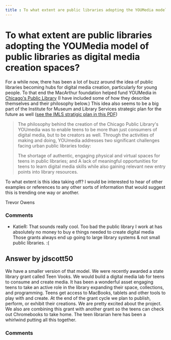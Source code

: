 ```yaml
---
title : To what extent are public libraries adopting the YOUMedia model of public libraries as digital media creation spaces?
---
```

To what extent are public libraries adopting the YOUMedia model of public libraries as digital media creation spaces?
=====================
For a while now, there has been a lot of buzz around the idea of public
libraries becoming hubs for digital media creation, particularly for
young people. To that end the MacArthur foundation helped fund YOUMedia
in [Chicago's Public
Library](http://youmediachicago.org/10-philosophy/pages/56-philosophy)
(I have included some of how they describe themselves and their
philosophy below.) This idea also seems to be a big part of the
Institute for Museum and Library Services strategic plan for the future
as well ([see the IMLS stratigic plan in this
PDF](http://www.imls.gov/assets/1/AssetManager/StrategicPlan2012-16_Brochure.pdf))

> The philosophy behind the creation of the Chicago Public Library's
> YOUmedia was to enable teens to be more than just consumers of digital
> media, but to be creators as well. Through the activities of making
> and doing, YOUmedia addresses two significant challenges facing urban
> public libraries today:
>
> The shortage of authentic, engaging physical and virtual spaces for
> teens in public libraries; and A lack of meaningful opportunities for
> teens to learn digital media skills while also gaining relevant new
> entry points into library resources.

To what extent is this idea taking off? I would be interested to hear of
other examples or references to any other sorts of information that
would suggest this is trending one way or another.

Trevor Owens

### Comments ###
* KatieR: That sounds really cool. Too bad the public library I work at has
absolutely no money to buy e things needed to create digital media Those
grants always end up going to large library systems & not small public
libraries. :(


Answer by jdscott50
----------------
We have a smaller version of that model. We were recently awarded a
state library grant called Teen Vooks. We would build a digital media
lab for teens to consume and create media. It has been a wonderful asset
engaging teens to take an active role in the library expanding their
space, collections, and programming. Teens get access to MacBooks,
tablets and other tools to play with and create. At the end of the grant
cycle we plan to publish, perform, or exhibit their creations. We are
pretty excited about the project. We also are combining this grant with
another grant so the teens can check out Chromebooks to take home. The
teen librarian here has been a whirlwind putting all this together.

### Comments ###

